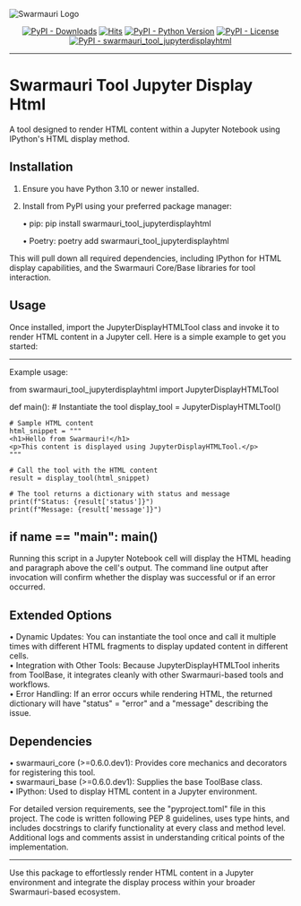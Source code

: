 
![Swarmauri Logo](https://res.cloudinary.com/dbjmpekvl/image/upload/v1730099724/Swarmauri-logo-lockup-2048x757_hww01w.png)

<p align="center">
    <a href="https://pypi.org/project/swarmauri_tool_jupyterdisplayhtml/">
        <img src="https://img.shields.io/pypi/dm/swarmauri_tool_jupyterdisplayhtml" alt="PyPI - Downloads"/></a>
    <a href="https://hits.sh/github.com/swarmauri/swarmauri-sdk/tree/master/pkgs/community/swarmauri_tool_jupyterdisplayhtml/">
        <img alt="Hits" src="https://hits.sh/github.com/swarmauri/swarmauri-sdk/tree/master/pkgs/community/swarmauri_tool_jupyterdisplayhtml.svg"/></a>
    <a href="https://pypi.org/project/swarmauri_tool_jupyterdisplayhtml/">
        <img src="https://img.shields.io/pypi/pyversions/swarmauri_tool_jupyterdisplayhtml" alt="PyPI - Python Version"/></a>
    <a href="https://pypi.org/project/swarmauri_tool_jupyterdisplayhtml/">
        <img src="https://img.shields.io/pypi/l/swarmauri_tool_jupyterdisplayhtml" alt="PyPI - License"/></a>
    <a href="https://pypi.org/project/swarmauri_tool_jupyterdisplayhtml/">
        <img src="https://img.shields.io/pypi/v/swarmauri_tool_jupyterdisplayhtml?label=swarmauri_tool_jupyterdisplayhtml&color=green" alt="PyPI - swarmauri_tool_jupyterdisplayhtml"/></a>
</p>

---

# Swarmauri Tool Jupyter Display Html

A tool designed to render HTML content within a Jupyter Notebook using IPython's HTML display method.

## Installation

1. Ensure you have Python 3.10 or newer installed.  
2. Install from PyPI using your preferred package manager:

   • pip:
     pip install swarmauri_tool_jupyterdisplayhtml

   • Poetry:
     poetry add swarmauri_tool_jupyterdisplayhtml

This will pull down all required dependencies, including IPython for HTML display capabilities, and the Swarmauri Core/Base libraries for tool interaction.

## Usage

Once installed, import the JupyterDisplayHTMLTool class and invoke it to render HTML content in a Jupyter cell. Here is a simple example to get you started:

-------------------------------------------------------------------------------------------
Example usage:

from swarmauri_tool_jupyterdisplayhtml import JupyterDisplayHTMLTool

def main():
    # Instantiate the tool
    display_tool = JupyterDisplayHTMLTool()

    # Sample HTML content
    html_snippet = """
    <h1>Hello from Swarmauri!</h1>
    <p>This content is displayed using JupyterDisplayHTMLTool.</p>
    """

    # Call the tool with the HTML content
    result = display_tool(html_snippet)

    # The tool returns a dictionary with status and message
    print(f"Status: {result['status']}")
    print(f"Message: {result['message']}")

if __name__ == "__main__":
    main()
-------------------------------------------------------------------------------------------

Running this script in a Jupyter Notebook cell will display the HTML heading and paragraph above the cell's output. The command line output after invocation will confirm whether the display was successful or if an error occurred.

## Extended Options

• Dynamic Updates: You can instantiate the tool once and call it multiple times with different HTML fragments to display updated content in different cells.  
• Integration with Other Tools: Because JupyterDisplayHTMLTool inherits from ToolBase, it integrates cleanly with other Swarmauri-based tools and workflows.  
• Error Handling: If an error occurs while rendering HTML, the returned dictionary will have "status" = "error" and a "message" describing the issue.

## Dependencies

• swarmauri_core (>=0.6.0.dev1): Provides core mechanics and decorators for registering this tool.  
• swarmauri_base (>=0.6.0.dev1): Supplies the base ToolBase class.  
• IPython: Used to display HTML content in a Jupyter environment.

For detailed version requirements, see the "pyproject.toml" file in this project. The code is written following PEP 8 guidelines, uses type hints, and includes docstrings to clarify functionality at every class and method level. Additional logs and comments assist in understanding critical points of the implementation.

---

Use this package to effortlessly render HTML content in a Jupyter environment and integrate the display process within your broader Swarmauri-based ecosystem.
